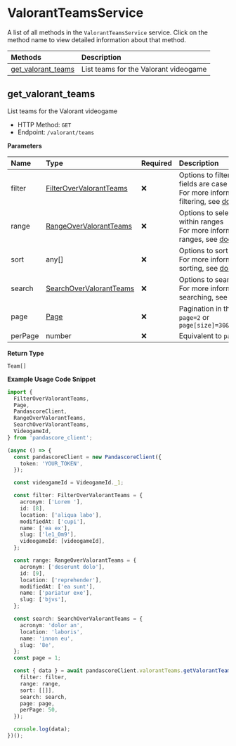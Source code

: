 # ValorantTeamsService

A list of all methods in the `ValorantTeamsService` service. Click on the method name to view detailed information about that method.

| Methods                                   | Description                           |
| :---------------------------------------- | :------------------------------------ |
| [get_valorant_teams](#get_valorant_teams) | List teams for the Valorant videogame |

## get_valorant_teams

List teams for the Valorant videogame

- HTTP Method: `GET`
- Endpoint: `/valorant/teams`

**Parameters**

| Name    | Type                                                            | Required | Description                                                                                                                                         |
| :------ | :-------------------------------------------------------------- | :------- | :-------------------------------------------------------------------------------------------------------------------------------------------------- |
| filter  | [FilterOverValorantTeams](../models/FilterOverValorantTeams.md) | ❌       | Options to filter results. String fields are case sensitive <br/>For more information on filtering, see [docs](/docs/filtering-and-sorting#filter). |
| range   | [RangeOverValorantTeams](../models/RangeOverValorantTeams.md)   | ❌       | Options to select results within ranges <br/>For more information on ranges, see [docs](/docs/filtering-and-sorting#range).                         |
| sort    | any[]                                                           | ❌       | Options to sort results <br/>For more information on sorting, see [docs](/docs/filtering-and-sorting#sort).                                         |
| search  | [SearchOverValorantTeams](../models/SearchOverValorantTeams.md) | ❌       | Options to search results <br/>For more information on searching, see [docs](/docs/filtering-and-sorting#search).                                   |
| page    | [Page](../models/Page.md)                                       | ❌       | Pagination in the form of `page=2` or `page[size]=30&page[number]=2`                                                                                |
| perPage | number                                                          | ❌       | Equivalent to `page[size]`                                                                                                                          |

**Return Type**

`Team[]`

**Example Usage Code Snippet**

```typescript
import {
  FilterOverValorantTeams,
  Page,
  PandascoreClient,
  RangeOverValorantTeams,
  SearchOverValorantTeams,
  VideogameId,
} from 'pandascore_client';

(async () => {
  const pandascoreClient = new PandascoreClient({
    token: 'YOUR_TOKEN',
  });

  const videogameId = VideogameId._1;

  const filter: FilterOverValorantTeams = {
    acronym: ['Lorem '],
    id: [8],
    location: ['aliqua labo'],
    modifiedAt: ['cupi'],
    name: ['ea ex'],
    slug: ['le1_0m9'],
    videogameId: [videogameId],
  };

  const range: RangeOverValorantTeams = {
    acronym: ['deserunt dolo'],
    id: [9],
    location: ['reprehender'],
    modifiedAt: ['ea sunt'],
    name: ['pariatur exe'],
    slug: ['bjvs'],
  };

  const search: SearchOverValorantTeams = {
    acronym: 'dolor an',
    location: 'laboris',
    name: 'innon eu',
    slug: '8e',
  };
  const page = 1;

  const { data } = await pandascoreClient.valorantTeams.getValorantTeams({
    filter: filter,
    range: range,
    sort: [[]],
    search: search,
    page: page,
    perPage: 50,
  });

  console.log(data);
})();
```

<!-- This file was generated by liblab | https://liblab.com/ -->
